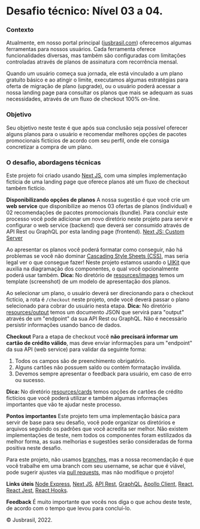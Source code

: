 # Desafio técnico: Nível 03 a 04.

### Contexto
Atualmente, em nosso portal principal ([jusbrasil.com](https://jusbrasil.com/)) oferecemos algumas ferramentas para nossos usuários. Cada ferramenta oferece funcionalidades diversas, mas também são configuradas com limitações controladas através de planos de assinatura com recorrência mensal.

Quando um usuário começa sua jornada, ele está vinculado a um plano gratuito básico e ao atingir o limite, executamos algumas estratégias para oferta de migração de plano (upgrade), ou o usuário poderá acessar a nossa landing page para consultar os planos que mais se adequam as suas necessidades, através de um fluxo de checkout 100% on-line.

### Objetivo
Seu objetivo neste teste é que após sua conclusão seja possível oferecer alguns planos para o usuário e recomendar melhores opções de pacotes promocionais fictícios de acordo com seu perfil, onde ele consiga concretizar a compra de um plano.

### O desafio, abordagens técnicas
Este projeto foi criado usando [Next JS](https://nextjs.org/learn), com uma simples implementação fictícia de uma landing page que oferece planos até  um fluxo de checkout também fictício.

**Disponibilizando opções de planos**
A nossa sugestão é que você crie um **web service** que disponibilize ao menos 03 ofertas de planos (individual) e 02 recomendações de pacotes promocionais (bundle). Para concluir este processo você pode adicionar um novo diretório neste projeto para servir e configurar o web service (backend) que deverá ser consumido através de API Rest ou GraphQL por esta landing page (frontend). [Next JS: Custom Server](https://nextjs.org/docs/advanced-features/custom-server)

Ao apresentar os planos você poderá formatar como conseguir, não há problemas se você não dominar [Cascading Style Sheets (CSS)](https://developer.mozilla.org/en-US/docs/Web/CSS), mas seria legal ver o que consegue fazer! Neste projeto estamos usando o [UIKit](https://getuikit.com/) que auxilia na diagramação dos componentes, o qual você opcionalmente poderá usar também. **Dica:** No diretório de [resources/images](https://github.com/bsilva0xbr/cross-experience-level-3-to-4-tech-test/resources/images) temos um template (screenshot) de um modelo de apresentação dos planos. 

Ao selecionar um plano, o usuário deverá ser direcionando para o checkout fictício, a rota é `/checkout` neste projeto, onde você deverá passar o plano selecionado para cobrar do usuário nesta etapa. **Dica:** No diretório [resources/output](https://github.com/bsilva0xbr/cross-experience-level-3-to-4-tech-test/resources/output) temos um documento JSON que servirá para "output" através de um "endpoint" da sua API Rest ou GraphQL. Não é necessário persistir informações usando banco de dados.

**Checkout**
Para a etapa de checkout você **não precisará informar um cartão de crédito válido**, mas deve enviar informações para um "endpoint" da sua API (web service) para validar da seguinte forma:

1. Todos os campos são de preenchimento obrigatório.
2. Alguns cartões não possuem saldo ou contém formatação inválida.
3. Devemos sempre apresentar o feedback para usuário, em caso de erro ou sucesso.

**Dica:** No diretório [resources/cards](https://github.com/bsilva0xbr/cross-experience-level-3-to-4-tech-test/resources/cards) temos opções de cartões de crédito fictícios que você poderá utilizar e também algumas informações importantes que vão te ajudar neste processo.

**Pontos importantes**
Este projeto tem uma implementação básica para servir de base para seu desafio, você pode organizar os diretórios e arquivos seguindo os padrões que você acredita ser melhor. Não existem implementações de teste, nem todos os componentes foram estilizados da melhor forma, as suas melhorias e sugestões serão consideradas de forma positiva neste desafio.

Para este projeto, não usamos [branches](https://git-scm.com/book/en/v2/Git-Branching-Branches-in-a-Nutshell), mas a nossa recomendação é que você trabalhe em uma branch com seu username, se achar que é viável, pode sugerir ajustes via [pull requests](https://www.gitkraken.com/learn/git/tutorials/what-is-a-pull-request-in-git#:~:text=commonly%20get%20wrong.-,What%20is%20a%20pull%20request%20in%20Git%3F,to%20merge%20into%20a%20project.), mas não modifique o projeto!

**Links úteis**
[Node Express](https://expressjs.com/),  [Next JS](https://nextjs.org/), [API Rest](https://jsonapi.org/), [GraphQL](https://graphql.org/), [Apollo Client](https://www.apollographql.com/docs/react/), [React](https://reactjs.org/), [React Jest](https://jestjs.io/), [React Hooks](https://reactjs.org/docs/hooks-intro.html).

**Feedback**
É muito importante que vocês nos diga o que achou deste teste, de acordo com o tempo que levou para concluí-lo.

&copy; Jusbrasil, 2022.